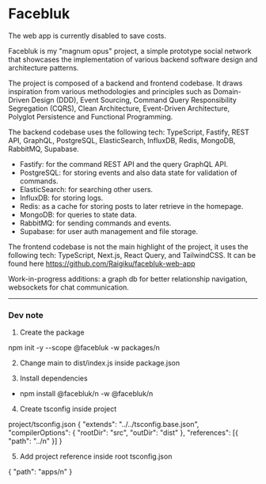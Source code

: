 # Facebluk

The web app is currently disabled to save costs.

Facebluk is my "magnum opus" project, a simple prototype social network that showcases the implementation of various backend software design and architecture patterns.

The project is composed of a backend and frontend codebase. It draws inspiration from various methodologies and principles such as Domain-Driven Design (DDD), Event Sourcing, Command Query Responsibility Segregation (CQRS), Clean Architecture, Event-Driven Architecture, Polyglot Persistence and Functional Programming.

The backend codebase uses the following tech: TypeScript, Fastify, REST API, GraphQL, PostgreSQL, ElasticSearch, InfluxDB, Redis, MongoDB, RabbitMQ, Supabase.

- Fastify: for the command REST API and the query GraphQL API.
- PostgreSQL: for storing events and also data state for validation of commands.
- ElasticSearch: for searching other users.
- InfluxDB: for storing logs.
- Redis: as a cache for storing posts to later retrieve in the homepage.
- MongoDB: for queries to state data.
- RabbitMQ: for sending commands and events.
- Supabase: for user auth management and file storage.

The frontend codebase is not the main highlight of the project, it uses the following tech: TypeScript, Next.js, React Query, and TailwindCSS. It can be found here https://github.com/Raigiku/facebluk-web-app

Work-in-progress additions: a graph db for better relationship navigation, websockets for chat communication.

-----

### Dev note

1. Create the package

npm init -y --scope @facebluk -w packages/n

2. Change main to dist/index.js inside package.json

3. Install dependencies 

- npm install @facebluk/n -w @facebluk/n

4. Create tsconfig inside project

project/tsconfig.json
{
  "extends": "../../tsconfig.base.json",
  "compilerOptions": {
    "rootDir": "src",
    "outDir": "dist"
  },
  "references": [{ "path": "../n" }]
}

5. Add project reference inside root tsconfig.json

{ "path": "apps/n" }
